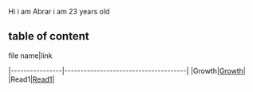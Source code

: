 Hi i am Abrar i am 23 years old

## table of content
file name|link

|----------------|--------------------------------------|
|Growth|[Growth](https://abraralzubaidi.github.io/reading-notes/Growth)|
|Read1|[Read1](https://abraralzubaidi.github.io/reading-notes/Read1)|

